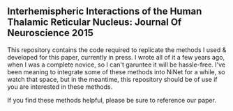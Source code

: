 Interhemispheric Interactions of the Human Thalamic Reticular Nucleus: Journal Of Neuroscience 2015
---------------------------------------------------------------------------------------------------

This repository contains the code required to replicate the methods I used & developed for this paper, currently in press. I wrote all of it a few years ago, when I was a complete novice, so I can't garuntee it will be hassle-free. I've been meaning to integrate some of these methods into NiNet for a while, so watch that space, but in the meantime, this repository should be of use if you are interested in these methods.

If you find these methods helpful, please be sure to reference our paper.

